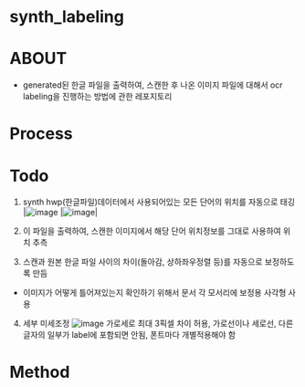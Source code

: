 # synth_labeling

# ABOUT

- generated된 한글 파일을 출력하여, 스캔한 후 나온 이미지 파일에 대해서 ocr labeling을 진행하는 방법에 관한 레포지토리

# Process


# Todo

1) synth hwp(한글파일)데이터에서 사용되어있는 모든 단어의 위치를 자동으로 태깅
|![image](https://user-images.githubusercontent.com/63445349/175221551-dfc53c93-5fac-491f-a0a7-45b05d535ff3.png)
|![image](https://user-images.githubusercontent.com/63445349/175221455-64327b90-41b2-4a48-9133-21327653ff0e.png)|

2) 이 파일을 출력하여, 스캔한 이미지에서 해당 단어 위치정보를 그대로 사용하여 위치 추측


3) 스캔과 원본 한글 파일 사이의 차이(돌아감, 상하좌우정렬 등)를 자동으로 보정하도록 만듬
- 이미지가 어떻게 틀어져있는지 확인하기 위해서 문서 각 모서리에 보정용 사각형 사용

4) 세부 미세조정
![image](https://user-images.githubusercontent.com/63445349/175222460-c440767a-d39c-474f-a186-9b0dbbdbc413.png)
가로세로 최대 3픽셀 차이 허용, 가로선이나 세로선, 다른 글자의 일부가 label에 포함되면 안됨, 폰트마다 개별적용해야 함




# Method

